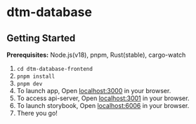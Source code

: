 # dtm-database

## Getting Started

**Prerequisites:** Node.js(v18), pnpm, Rust(stable), cargo-watch

1. `cd dtm-database-frontend`
1. `pnpm install`
1. `pnpm dev`
1. To launch app, Open [localhost:3000](http://localhost:3000) in your browser.
1. To access api-server, Open [localhost:3001](http://localhost:3001) in your browser.
1. To launch storybook, Open [localhost:6006](http://localhost:6006) in your browser.
1. There you go!

